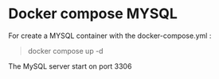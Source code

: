 # Docker compose MYSQL

For create a MYSQL container with the docker-compose.yml :

> docker compose up -d

The MySQL server start on port 3306